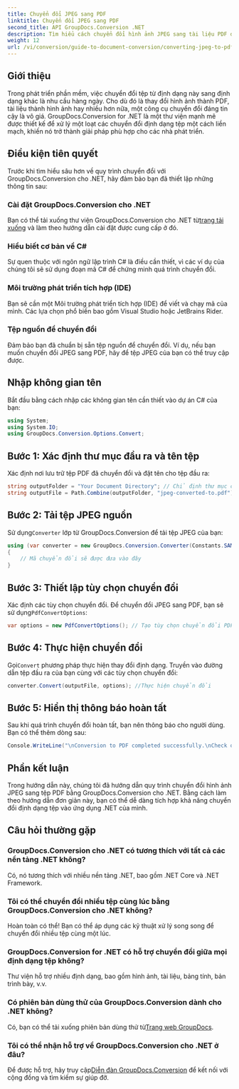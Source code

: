 ```yaml
---
title: Chuyển đổi JPEG sang PDF
linktitle: Chuyển đổi JPEG sang PDF
second_title: API GroupDocs.Conversion .NET
description: Tìm hiểu cách chuyển đổi hình ảnh JPEG sang tài liệu PDF dễ dàng với GroupDocs.Conversion for .NET. Hướng dẫn toàn diện này sẽ hướng dẫn bạn qua các điều kiện tiên quyết, đoạn mã cần thiết.
weight: 12
url: /vi/conversion/guide-to-document-conversion/converting-jpeg-to-pdf/
---
```

## Giới thiệu

Trong phát triển phần mềm, việc chuyển đổi tệp từ định dạng này sang định dạng khác là nhu cầu hàng ngày. Cho dù đó là thay đổi hình ảnh thành PDF, tài liệu thành hình ảnh hay nhiều hơn nữa, một công cụ chuyển đổi đáng tin cậy là vô giá. GroupDocs.Conversion for .NET là một thư viện mạnh mẽ được thiết kế để xử lý một loạt các chuyển đổi định dạng tệp một cách liền mạch, khiến nó trở thành giải pháp phù hợp cho các nhà phát triển.

## Điều kiện tiên quyết
Trước khi tìm hiểu sâu hơn về quy trình chuyển đổi với GroupDocs.Conversion cho .NET, hãy đảm bảo bạn đã thiết lập những thông tin sau:

### Cài đặt GroupDocs.Conversion cho .NET
 Bạn có thể tải xuống thư viện GroupDocs.Conversion cho .NET từ[trang tải xuống](https://releases.groupdocs.com/conversion/net/) và làm theo hướng dẫn cài đặt được cung cấp ở đó.

### Hiểu biết cơ bản về C#
Sự quen thuộc với ngôn ngữ lập trình C# là điều cần thiết, vì các ví dụ của chúng tôi sẽ sử dụng đoạn mã C# để chứng minh quá trình chuyển đổi.

### Môi trường phát triển tích hợp (IDE)
Bạn sẽ cần một Môi trường phát triển tích hợp (IDE) để viết và chạy mã của mình. Các lựa chọn phổ biến bao gồm Visual Studio hoặc JetBrains Rider.

### Tệp nguồn để chuyển đổi
Đảm bảo bạn đã chuẩn bị sẵn tệp nguồn để chuyển đổi. Ví dụ, nếu bạn muốn chuyển đổi JPEG sang PDF, hãy để tệp JPEG của bạn có thể truy cập được.

## Nhập không gian tên
Bắt đầu bằng cách nhập các không gian tên cần thiết vào dự án C# của bạn:

```csharp
using System;
using System.IO;
using GroupDocs.Conversion.Options.Convert;
```

## Bước 1: Xác định thư mục đầu ra và tên tệp
Xác định nơi lưu trữ tệp PDF đã chuyển đổi và đặt tên cho tệp đầu ra:

```csharp
string outputFolder = "Your Document Directory"; // Chỉ định thư mục của bạn
string outputFile = Path.Combine(outputFolder, "jpeg-converted-to.pdf"); // Đặt tên tệp đầu ra
```

## Bước 2: Tải tệp JPEG nguồn
 Sử dụng`Converter` lớp từ GroupDocs.Conversion để tải tệp JPEG của bạn:

```csharp
using (var converter = new GroupDocs.Conversion.Converter(Constants.SAMPLE_JPEG))
{
    // Mã chuyển đổi sẽ được đưa vào đây
}
```

## Bước 3: Thiết lập tùy chọn chuyển đổi
 Xác định các tùy chọn chuyển đổi. Để chuyển đổi JPEG sang PDF, bạn sẽ sử dụng`PdfConvertOptions`:

```csharp
var options = new PdfConvertOptions(); // Tạo tùy chọn chuyển đổi PDF
```

## Bước 4: Thực hiện chuyển đổi
 Gọi`Convert` phương pháp thực hiện thay đổi định dạng. Truyền vào đường dẫn tệp đầu ra của bạn cùng với các tùy chọn chuyển đổi:

```csharp
converter.Convert(outputFile, options); //Thực hiện chuyển đổi
```

## Bước 5: Hiển thị thông báo hoàn tất
Sau khi quá trình chuyển đổi hoàn tất, bạn nên thông báo cho người dùng. Bạn có thể thêm dòng sau:

```csharp
Console.WriteLine("\nConversion to PDF completed successfully.\nCheck output in {0}", outputFolder);
```

## Phần kết luận
Trong hướng dẫn này, chúng tôi đã hướng dẫn quy trình chuyển đổi hình ảnh JPEG sang tệp PDF bằng GroupDocs.Conversion cho .NET. Bằng cách làm theo hướng dẫn đơn giản này, bạn có thể dễ dàng tích hợp khả năng chuyển đổi định dạng tệp vào ứng dụng .NET của mình.

## Câu hỏi thường gặp

### GroupDocs.Conversion cho .NET có tương thích với tất cả các nền tảng .NET không?
Có, nó tương thích với nhiều nền tảng .NET, bao gồm .NET Core và .NET Framework.

### Tôi có thể chuyển đổi nhiều tệp cùng lúc bằng GroupDocs.Conversion cho .NET không?
Hoàn toàn có thể! Bạn có thể áp dụng các kỹ thuật xử lý song song để chuyển đổi nhiều tệp cùng một lúc.

### GroupDocs.Conversion for .NET có hỗ trợ chuyển đổi giữa mọi định dạng tệp không?
Thư viện hỗ trợ nhiều định dạng, bao gồm hình ảnh, tài liệu, bảng tính, bản trình bày, v.v.

### Có phiên bản dùng thử của GroupDocs.Conversion dành cho .NET không?
 Có, bạn có thể tải xuống phiên bản dùng thử từ[Trang web GroupDocs](https://releases.groupdocs.com/).

### Tôi có thể nhận hỗ trợ về GroupDocs.Conversion cho .NET ở đâu?
Để được hỗ trợ, hãy truy cập[Diễn đàn GroupDocs.Conversion](https://forum.groupdocs.com/c/conversion/11) để kết nối với cộng đồng và tìm kiếm sự giúp đỡ.